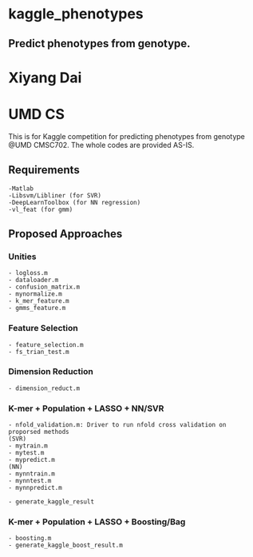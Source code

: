 kaggle_phenotypes
=================

Predict phenotypes from genotype.
--------------------------------------

# Xiyang Dai
# UMD CS

This is for Kaggle competition for predicting phenotypes from genotype @UMD CMSC702. The whole codes are provided AS-IS. 

## Requirements
	-Matlab
	-Libsvm/Libliner (for SVR)
	-DeepLearnToolbox (for NN regression)
	-vl_feat (for gmm)
	
## Proposed Approaches
### Unities
	- logloss.m
	- dataloader.m
	- confusion_matrix.m
	- mynormalize.m
	- k_mer_feature.m
	- gmms_feature.m
	
### Feature Selection 
	- feature_selection.m
	- fs_trian_test.m

### Dimension Reduction
	- dimension_reduct.m
	
### K-mer + Population + LASSO + NN/SVR
	- nfold_validation.m: Driver to run nfold cross validation on proporsed methods
	(SVR)
	- mytrain.m
	- mytest.m
	- mypredict.m
	(NN)
	- mynntrain.m
	- mynntest.m
	- mynnpredict.m
	
	- generate_kaggle_result

### K-mer + Population + LASSO + Boosting/Bag
	- boosting.m
	- generate_kaggle_boost_result.m
	